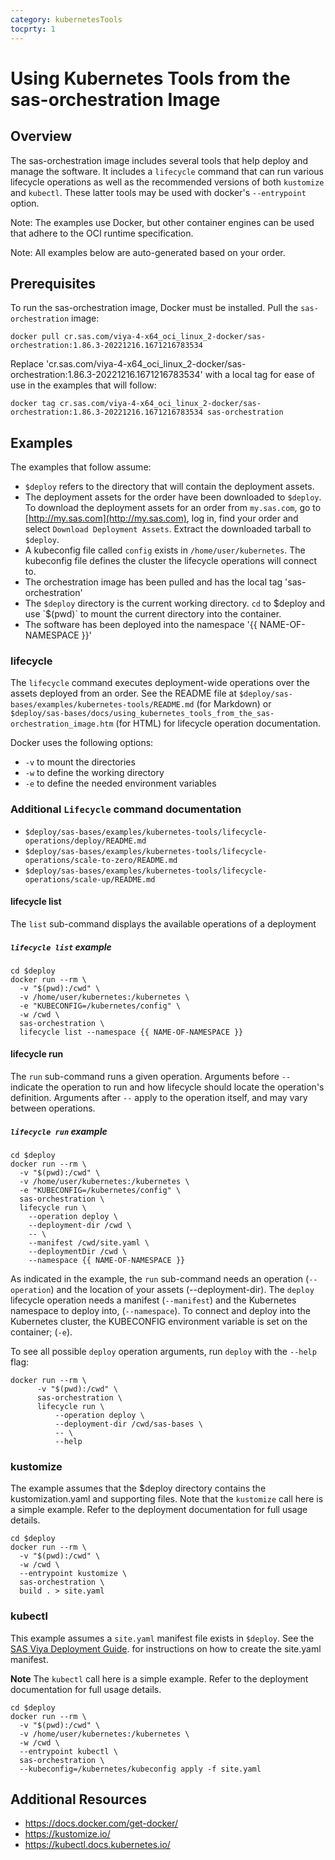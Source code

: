 ```yaml
---
category: kubernetesTools
tocprty: 1
---
```


# Using Kubernetes Tools from the sas-orchestration Image

## Overview

The sas-orchestration image includes several tools that help
deploy and manage the software. It includes a `lifecycle` command
that can run various lifecycle operations as well as the recommended
versions of both `kustomize` and `kubectl`. These latter tools may
be used with docker's `--entrypoint` option.

Note: The examples use Docker, but other container engines can be used that adhere to the OCI runtime specification.

Note: All examples below are auto-generated based on your order.

## Prerequisites

To run the sas-orchestration image, Docker must be installed.
Pull the `sas-orchestration` image:

```
docker pull cr.sas.com/viya-4-x64_oci_linux_2-docker/sas-orchestration:1.86.3-20221216.1671216783534
```

Replace 'cr.sas.com/viya-4-x64_oci_linux_2-docker/sas-orchestration:1.86.3-20221216.1671216783534' with a local tag for ease of use in the examples that will follow:

```
docker tag cr.sas.com/viya-4-x64_oci_linux_2-docker/sas-orchestration:1.86.3-20221216.1671216783534 sas-orchestration
```

## Examples

The examples that follow assume:

* `$deploy` refers to the directory that will contain the deployment assets.
* The deployment assets for the order have been downloaded to `$deploy`. To download the deployment assets
  for an order from `my.sas.com`, go to [http://my.sas.com](http://my.sas.com), log in, find your order
  and select `Download Deployment Assets`. Extract the downloaded tarball to `$deploy`.
* A kubeconfig file called `config` exists in `/home/user/kubernetes`. The kubeconfig file defines the cluster
  the lifecycle operations will connect to.
* The orchestration image has been pulled and has the local tag 'sas-orchestration'
* The `$deploy` directory is the current working directory.
  `cd` to $deploy and use `$(pwd)` to mount the current directory into the container.
* The software has been deployed into the namespace '{{ NAME-OF-NAMESPACE }}'

### lifecycle

The `lifecycle` command executes deployment-wide operations over the assets deployed from an order.
See the README file at `$deploy/sas-bases/examples/kubernetes-tools/README.md` (for Markdown)
or `$deploy/sas-bases/docs/using_kubernetes_tools_from_the_sas-orchestration_image.htm` (for HTML) for
lifecycle operation documentation.

Docker uses the following options:

* `-v` to mount the directories
* `-w` to define the working directory
* `-e` to define the needed environment variables

### Additional `Lifecycle` command documentation
* `$deploy/sas-bases/examples/kubernetes-tools/lifecycle-operations/deploy/README.md`
* `$deploy/sas-bases/examples/kubernetes-tools/lifecycle-operations/scale-to-zero/README.md`
* `$deploy/sas-bases/examples/kubernetes-tools/lifecycle-operations/scale-up/README.md`

#### lifecycle list

The `list` sub-command displays the available operations of a deployment

##### `lifecycle list` example

```
cd $deploy
docker run --rm \
  -v "$(pwd):/cwd" \
  -v /home/user/kubernetes:/kubernetes \
  -e "KUBECONFIG=/kubernetes/config" \
  -w /cwd \
  sas-orchestration \
  lifecycle list --namespace {{ NAME-OF-NAMESPACE }}
```

#### lifecycle run

The `run` sub-command runs a given operation.
Arguments before `--` indicate the operation to run and how lifecycle should locate the operation's
definition. Arguments after `--` apply to the operation itself, and may vary between operations.

##### `lifecycle run` example

```
cd $deploy
docker run --rm \
  -v "$(pwd):/cwd" \
  -v /home/user/kubernetes:/kubernetes \
  -e "KUBECONFIG=/kubernetes/config" \
  sas-orchestration \
  lifecycle run \
    --operation deploy \
    --deployment-dir /cwd \
    -- \
    --manifest /cwd/site.yaml \
    --deploymentDir /cwd \
    --namespace {{ NAME-OF-NAMESPACE }}
```

As indicated in the example, the `run` sub-command needs an operation (`--operation`) and the location of
your assets (--deployment-dir). The `deploy` lifecycle operation needs a manifest (`--manifest`) and the
Kubernetes namespace to deploy into, (`--namespace`). To connect and deploy into the Kubernetes cluster,
the KUBECONFIG environment variable is set on the container; (`-e`).

To see all possible `deploy` operation arguments, run `deploy` with the `--help` flag:
```
docker run --rm \
      -v "$(pwd):/cwd" \
      sas-orchestration \
      lifecycle run \
          --operation deploy \
          --deployment-dir /cwd/sas-bases \
          -- \
          --help
```

### kustomize

The example assumes that the $deploy directory contains the kustomization.yaml
and supporting files. Note that the `kustomize` call here is a simple example.
Refer to the deployment documentation for full usage details.

```
cd $deploy
docker run --rm \
  -v "$(pwd):/cwd" \
  -w /cwd \
  --entrypoint kustomize \
  sas-orchestration \
  build . > site.yaml
```

### kubectl

This example assumes a `site.yaml` manifest file exists in `$deploy`.
See the [SAS Viya Deployment Guide](http://documentation.sas.com/?cdcId=itopscdc&cdcVersion=default&docsetId=dplyml0phy0dkr&docsetTarget=titlepage.htm).
for instructions on how to create the site.yaml manifest.

**Note** The `kubectl` call here is a simple example.
Refer to the deployment documentation for full usage details.

```
cd $deploy
docker run --rm \
  -v "$(pwd):/cwd" \
  -v /home/user/kubernetes:/kubernetes \
  -w /cwd \
  --entrypoint kubectl \
  sas-orchestration \
  --kubeconfig=/kubernetes/kubeconfig apply -f site.yaml
```

## Additional Resources
* https://docs.docker.com/get-docker/
* https://kustomize.io/
* https://kubectl.docs.kubernetes.io/